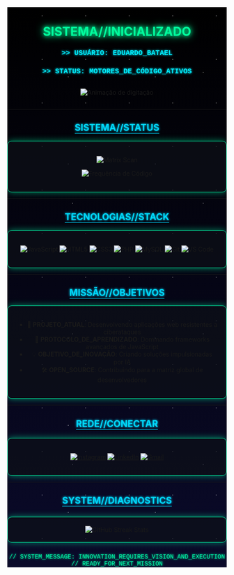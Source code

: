 <div align="center" style="position:relative; overflow:hidden;">
  
  <!-- Efeito de estrelas de fundo -->
  <div style="position:absolute; top:0; left:0; width:100%; height:100%; z-index:-1; background: linear-gradient(to bottom, #000000, #0a0a2a);">
    <div style="position:absolute; width:100%; height:100%; background-image: 
      radial-gradient(white, rgba(255,255,255,.2) 1px, transparent 1px),
      radial-gradient(white, rgba(255,255,255,.15) 1px, transparent 1px),
      radial-gradient(white, rgba(255,255,255,.1) 1px, transparent 1px);
      background-size: 300px 300px, 200px 200px, 100px 100px;
      background-position: 0 0, 40px 60px, 130px 270px;">
    </div>
  </div>

  <!-- Conteúdo do perfil -->
  <div style="position:relative; z-index:1;">

# <span style="color: #00ff9d; text-shadow: 0 0 10px #00ff9d, 0 0 20px #00ff9d;">SISTEMA//INICIALIZADO</span>

### <span style="color: #00eeff; font-family: 'Courier New', monospace; text-shadow: 0 0 5px #00eeff;">>> USUÁRIO: EDUARDO_BATAEL</span>

### <span style="color: #00eeff; font-family: 'Courier New', monospace; text-shadow: 0 0 5px #00eeff;">>> STATUS: MOTORES_DE_CÓDIGO_ATIVOS</span>

<div align="center" style="margin: 30px 0;">
  <img src="https://readme-typing-svg.demolab.com?font=Roboto+Mono&weight=600&size=24&duration=4000&pause=1000&color=00F7FF&center=true&vCenter=true&width=500&lines=BEM_VINDO_A_MINHA_REALIDADE_DIGITAL;DESENVOLVEDOR_FULLSTACK;ENTUSIASTA_DE_TECNOLOGIA;CONTRIBUIDOR_OPEN_SOURCE" alt="Animação de digitação" />
</div>

---

## <span style="color: #00d9ff; border-bottom: 1px solid #00d9ff; text-shadow: 0 0 5px #00d9ff;">SISTEMA//STATUS</span>

<div align="center" style="background: rgba(13, 17, 23, 0.7); padding: 20px; border-radius: 10px; border: 1px solid #00ffaa; box-shadow: 0 0 15px rgba(0, 255, 170, 0.5);">
  
  ![Matrix Scan](https://github-readme-stats.vercel.app/api?username=EduaBta&show_icons=true&theme=vision-friendly-dark&include_all_commits=true&count_private=true&bg_color=0d1117&border_color=00ffaa&title_color=00ffaa&text_color=ffffff&icon_color=00ffaa)
  
  ![Frequência de Código](https://github-readme-stats.vercel.app/api/top-langs/?username=EduaBta&layout=compact&theme=vision-friendly-dark&bg_color=0d1117&border_color=00ffaa&title_color=00ffaa&text_color=ffffff)

</div>

---

## <span style="color: #00d9ff; border-bottom: 1px solid #00d9ff; text-shadow: 0 0 5px #00d9ff;">TECNOLOGIAS//STACK</span>

<div align="center" style="display: flex; flex-wrap: wrap; gap: 15px; justify-content: center; background: rgba(13, 17, 23, 0.7); padding: 20px; border-radius: 10px; border: 1px solid #00ffaa; box-shadow: 0 0 15px rgba(0, 255, 170, 0.5);">

![JavaScript](https://img.shields.io/badge/-JavaScript-000000?style=for-the-badge&logo=javascript&logoColor=%23F7DF1E&labelColor=0d1117)
![HTML5](https://img.shields.io/badge/-HTML5-000000?style=for-the-badge&logo=html5&logoColor=%23E34F26&labelColor=0d1117)
![CSS3](https://img.shields.io/badge/-CSS3-000000?style=for-the-badge&logo=css3&logoColor=%231572B6&labelColor=0d1117)
![PHP](https://img.shields.io/badge/-PHP-000000?style=for-the-badge&logo=php&logoColor=%23777BB4&labelColor=0d1117)
![MySQL](https://img.shields.io/badge/-MySQL-000000?style=for-the-badge&logo=mysql&logoColor=%234479A1&labelColor=0d1117)
![Git](https://img.shields.io/badge/-Git-000000?style=for-the-badge&logo=git&logoColor=%23F05032&labelColor=0d1117)
![VS Code](https://img.shields.io/badge/-VSCode-000000?style=for-the-badge&logo=visual-studio-code&logoColor=%23007ACC&labelColor=0d1117)

</div>

---

## <span style="color: #00d9ff; border-bottom: 1px solid #00d9ff; text-shadow: 0 0 5px #00d9ff;">MISSÃO//OBJETIVOS</span>

<div style="background: rgba(13, 17, 23, 0.7); padding: 20px; border-radius: 10px; border: 1px solid #00ffaa; box-shadow: 0 0 15px rgba(0, 255, 170, 0.5);">

- 🔭 **PROJETO_ATUAL**: Desenvolvendo aplicações web resistentes a ciberataques
- 🌱 **PROTOCOLO_DE_APRENDIZADO**: Dominando frameworks avançados de JavaScript
- 💡 **OBJETIVO_DE_INOVAÇÃO**: Criando soluções impulsionadas por IA
- 🛠️ **OPEN_SOURCE**: Contribuindo para a matriz global de desenvolvedores

</div>

---

## <span style="color: #00d9ff; border-bottom: 1px solid #00d9ff; text-shadow: 0 0 5px #00d9ff;">REDE//CONECTAR</span>

<div align="center" style="margin-top: 20px; background: rgba(13, 17, 23, 0.7); padding: 20px; border-radius: 10px; border: 1px solid #00ffaa; box-shadow: 0 0 15px rgba(0, 255, 170, 0.5);">

[![Instagram](https://img.shields.io/badge/-INSTAGRAM-000000?style=for-the-badge&logo=instagram&logoColor=%23E4405F&labelColor=0d1117)](https://www.instagram.com/eduardo_batael)
[![LinkedIn](https://img.shields.io/badge/-LINKEDIN-000000?style=for-the-badge&logo=linkedin&logoColor=%230077B5&labelColor=0d1117)](https://www.linkedin.com/in/eduardo-batael-65414a2b0/)
[![Gmail](https://img.shields.io/badge/-GMAIL-000000?style=for-the-badge&logo=gmail&logoColor=%23D14836&labelColor=0d1117)](mailto:eduardobatael9@gmail.com)

</div>

---

## <span style="color: #00d9ff; border-bottom: 1px solid #00d9ff; text-shadow: 0 0 5px #00d9ff;">SYSTEM//DIAGNOSTICS</span>

<div align="center" style="margin: 25px 0; background: rgba(13, 17, 23, 0.7); padding: 20px; border-radius: 10px; border: 1px solid #00ffaa; box-shadow: 0 0 15px rgba(0, 255, 170, 0.5);"> 
  <img src="https://github-readme-streak-stats.herokuapp.com?user=EduaBta&theme=neon-dark&border_radius=5&date_format=j%20M%5B%20Y%5D&mode=weekly&background=0d1117&border=00ffaa&stroke=00ffaa&ring=00ffaa&fire=00ffaa&currStreakNum=ffffff&sideNums=ffffff&currStreakLabel=00ffaa&sideLabels=00ffaa&dates=ffffff" alt="GitHub Streak Stats" /> 
</div>

<span style="display: block; text-align: center; color: #00ffaa; font-family: 'Courier New', monospace; margin-top: 20px; text-shadow: 0 0 5px #00ffaa;"> 
  // SYSTEM_MESSAGE: INNOVATION_REQUIRES_VISION_AND_EXECUTION<br> 
  // READY_FOR_NEXT_MISSION 
</span>

  </div>
</div>
